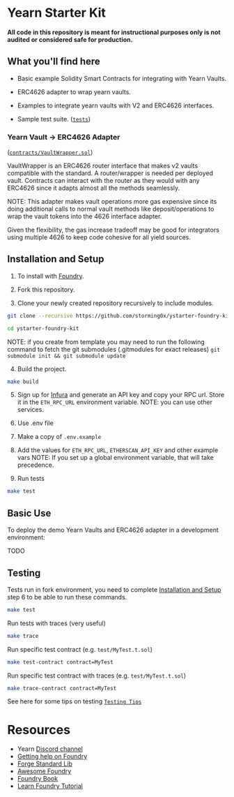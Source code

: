 # Yearn Starter Kit

**All code in this repository is meant for instructional purposes only is not audited or considered safe for production.**

## What you'll find here

- Basic example Solidity Smart Contracts for integrating with Yearn Vaults.

- ERC4626 adapter to wrap yearn vaults.

- Examples to integrate yearn vaults with V2 and ERC4626 interfaces.

- Sample test suite. ([`tests`](src/test/))

### Yearn Vault ->  ERC4626  Adapter

([`contracts/VaultWrapper.sol`](contracts/VaultWrapper.sol))

VaultWrapper is an ERC4626 router interface that makes v2 vaults compatible with the standard. A router/wrapper is needed per deployed vault. Contracts can interact with the router as they would with any ERC4626 since it adapts almost all the methods seamlessly.

NOTE: This adapter makes vault operations more gas expensive since its 
doing additional calls to normal vault methods like deposit/operations to wrap the vault tokens into the 4626 interface adapter.

Given the flexibility, the gas increase tradeoff may be good for integrators using multiple 4626 to keep code cohesive for all yield sources.


## Installation and Setup

1. To install with [Foundry](https://github.com/gakonst/foundry).

2. Fork this repository.

3. Clone your newly created repository recursively to include modules.

```sh
git clone --recursive https://github.com/storming0x/ystarter-foundry-kit.git

cd ystarter-foundry-kit
```

NOTE: if you create from template you may need to run the following command to fetch the git submodules (.gitmodules for exact releases) `git submodule init && git submodule update`

4. Build the project.

```sh
make build
```

5. Sign up for [Infura](https://infura.io/) and generate an API key and copy your RPC url. Store it in the `ETH_RPC_URL` environment variable.
NOTE: you can use other services.

6. Use .env file
  1. Make a copy of `.env.example`
  2. Add the values for `ETH_RPC_URL`, `ETHERSCAN_API_KEY` and other example vars
     NOTE: If you set up a global environment variable, that will take precedence.

7. Run tests
```sh
make test
```

## Basic Use

To deploy the demo Yearn Vaults and ERC4626 adapter in a development environment:

TODO

## Testing

Tests run in fork environment, you need to complete [Installation and Setup](#installation-and-setup) step 6 to be able to run these commands.

```sh
make test
```
Run tests with traces (very useful)

```sh
make trace
```
Run specific test contract (e.g. `test/MyTest.t.sol`)

```sh
make test-contract contract=MyTest
```
Run specific test contract with traces (e.g. `test/MyTest.t.sol`)

```sh
make trace-contract contract=MyTest
```

See here for some tips on testing [`Testing Tips`](https://book.getfoundry.sh/forge/tests.html)

# Resources

- Yearn [Discord channel](https://discord.com/invite/6PNv2nF/)
- [Getting help on Foundry](https://github.com/gakonst/foundry#getting-help)
- [Forge Standard Lib](https://github.com/brockelmore/forge-std)
- [Awesome Foundry](https://github.com/crisgarner/awesome-foundry)
- [Foundry Book](https://book.getfoundry.sh/)
- [Learn Foundry Tutorial](https://www.youtube.com/watch?v=Rp_V7bYiTCM)


